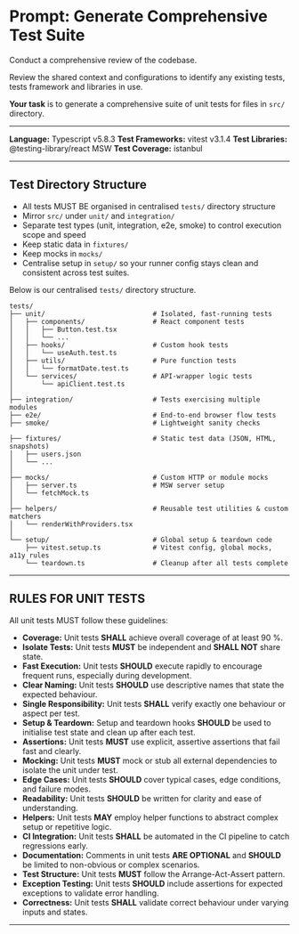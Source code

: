 # Prompt: Generate Comprehensive Test Suite

<!-- Recommend using o3-mini (or similar fast advanced reasoning model) -->

<!-- Update and copy prompt from here -->

Conduct a comprehensive review of the codebase.

Review the shared context and configurations to identify any existing tests, tests framework and libraries in use.

**Your task** is to generate a comprehensive suite of unit tests for files in `src/` directory. 

---

**Language:** Typescript v5.8.3
**Test Frameworks:** vitest v3.1.4
**Test Libraries:** @testing-library/react MSW
**Test Coverage:** istanbul

---

## **Test Directory Structure**

* All tests MUST BE organised in centralised `tests/` directory structure
* Mirror `src/` under `unit/` and `integration/`
* Separate test types (unit, integration, e2e, smoke) to control execution scope and speed
* Keep static data in `fixtures/`
* Keep mocks in `mocks/`
* Centralise setup in `setup/` so your runner config stays clean and consistent across test suites.

Below is our centralised `tests/` directory structure.

```
tests/
├── unit/                           # Isolated, fast-running tests
│   ├── components/                 # React component tests
│   │   ├── Button.test.tsx
│   │   └── ...
│   ├── hooks/                      # Custom hook tests
│   │   └── useAuth.test.ts
│   ├── utils/                      # Pure function tests
│   │   └── formatDate.test.ts
│   └── services/                   # API-wrapper logic tests
│       └── apiClient.test.ts
│
├── integration/                    # Tests exercising multiple modules
├── e2e/                            # End-to-end browser flow tests
├── smoke/                          # Lightweight sanity checks

├── fixtures/                       # Static test data (JSON, HTML, snapshots)
│   ├── users.json
│   └── ...
│
├── mocks/                          # Custom HTTP or module mocks
│   ├── server.ts                   # MSW server setup
│   └── fetchMock.ts
│
├── helpers/                        # Reusable test utilities & custom matchers
│   └── renderWithProviders.tsx
│
└── setup/                          # Global setup & teardown code
    ├── vitest.setup.ts             # Vitest config, global mocks, a11y rules
    └── teardown.ts                 # Cleanup after all tests complete
```

---

## **RULES FOR UNIT TESTS**

All unit tests MUST follow these guidelines:

* **Coverage:** Unit tests **SHALL** achieve overall coverage of at least 90 %.
* **Isolate Tests:** Unit tests **MUST** be independent and **SHALL NOT** share state.
* **Fast Execution:** Unit tests **SHOULD** execute rapidly to encourage frequent runs, especially during development.
* **Clear Naming:** Unit tests **SHOULD** use descriptive names that state the expected behaviour.
* **Single Responsibility:** Unit tests **SHALL** verify exactly one behaviour or aspect per test.
* **Setup & Teardown:** Setup and teardown hooks **SHOULD** be used to initialise test state and clean up after each test.
* **Assertions:** Unit tests **MUST** use explicit, assertive assertions that fail fast and clearly.
* **Mocking:** Unit tests **MUST** mock or stub all external dependencies to isolate the unit under test.
* **Edge Cases:** Unit tests **SHOULD** cover typical cases, edge conditions, and failure modes.
* **Readability:** Unit tests **SHOULD** be written for clarity and ease of understanding.
* **Helpers:** Unit tests **MAY** employ helper functions to abstract complex setup or repetitive logic.
* **CI Integration:** Unit tests **SHALL** be automated in the CI pipeline to catch regressions early.
* **Documentation:** Comments in unit tests **ARE OPTIONAL** and **SHOULD** be limited to non-obvious or complex scenarios.
* **Test Structure:** Unit tests **MUST** follow the Arrange-Act-Assert pattern.
* **Exception Testing:** Unit tests **SHOULD** include assertions for expected exceptions to validate error handling.
* **Correctness:** Unit tests **SHALL** validate correct behaviour under varying inputs and states.

---
